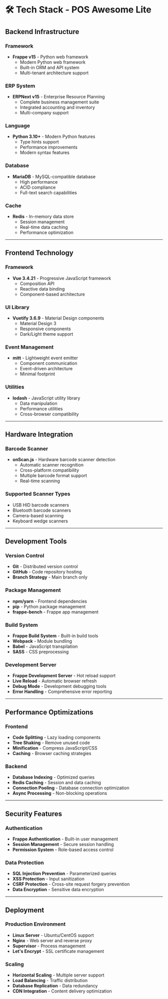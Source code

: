 # 🛠️ Tech Stack - POS Awesome Lite

## Backend Infrastructure

### Framework
- **Frappe v15** - Python web framework
  - Modern Python web framework
  - Built-in ORM and API system
  - Multi-tenant architecture support

### ERP System
- **ERPNext v15** - Enterprise Resource Planning
  - Complete business management suite
  - Integrated accounting and inventory
  - Multi-company support

### Language
- **Python 3.10+** - Modern Python features
  - Type hints support
  - Performance improvements
  - Modern syntax features

### Database
- **MariaDB** - MySQL-compatible database
  - High performance
  - ACID compliance
  - Full-text search capabilities

### Cache
- **Redis** - In-memory data store
  - Session management
  - Real-time data caching
  - Performance optimization

---

## Frontend Technology

### Framework
- **Vue 3.4.21** - Progressive JavaScript framework
  - Composition API
  - Reactive data binding
  - Component-based architecture

### UI Library
- **Vuetify 3.6.9** - Material Design components
  - Material Design 3
  - Responsive components
  - Dark/Light theme support

### Event Management
- **mitt** - Lightweight event emitter
  - Component communication
  - Event-driven architecture
  - Minimal footprint

### Utilities
- **lodash** - JavaScript utility library
  - Data manipulation
  - Performance utilities
  - Cross-browser compatibility

---

## Hardware Integration

### Barcode Scanner
- **onScan.js** - Hardware barcode scanner detection
  - Automatic scanner recognition
  - Cross-platform compatibility
  - Multiple barcode format support
  - Real-time scanning

### Supported Scanner Types
- USB HID barcode scanners
- Bluetooth barcode scanners
- Camera-based scanning
- Keyboard wedge scanners

---

## Development Tools

### Version Control
- **Git** - Distributed version control
- **GitHub** - Code repository hosting
- **Branch Strategy** - Main branch only

### Package Management
- **npm/yarn** - Frontend dependencies
- **pip** - Python package management
- **frappe-bench** - Frappe app management

### Build System
- **Frappe Build System** - Built-in build tools
- **Webpack** - Module bundling
- **Babel** - JavaScript transpilation
- **SASS** - CSS preprocessing

### Development Server
- **Frappe Development Server** - Hot reload support
- **Live Reload** - Automatic browser refresh
- **Debug Mode** - Development debugging tools
- **Error Handling** - Comprehensive error reporting

---

## Performance Optimizations

### Frontend
- **Code Splitting** - Lazy loading components
- **Tree Shaking** - Remove unused code
- **Minification** - Compress JavaScript/CSS
- **Caching** - Browser caching strategies

### Backend
- **Database Indexing** - Optimized queries
- **Redis Caching** - Session and data caching
- **Connection Pooling** - Database connection optimization
- **Async Processing** - Non-blocking operations

---

## Security Features

### Authentication
- **Frappe Authentication** - Built-in user management
- **Session Management** - Secure session handling
- **Permission System** - Role-based access control

### Data Protection
- **SQL Injection Prevention** - Parameterized queries
- **XSS Protection** - Input sanitization
- **CSRF Protection** - Cross-site request forgery prevention
- **Data Encryption** - Sensitive data encryption

---

## Deployment

### Production Environment
- **Linux Server** - Ubuntu/CentOS support
- **Nginx** - Web server and reverse proxy
- **Supervisor** - Process management
- **Let's Encrypt** - SSL certificate management

### Scaling
- **Horizontal Scaling** - Multiple server support
- **Load Balancing** - Traffic distribution
- **Database Replication** - Data redundancy
- **CDN Integration** - Content delivery optimization
